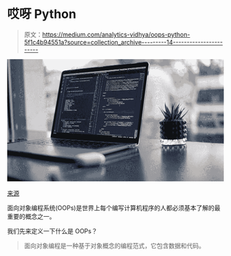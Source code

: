 # 哎呀 Python

> 原文：<https://medium.com/analytics-vidhya/oops-python-5f1c4b94551a?source=collection_archive---------14----------------------->

![](img/7ecccde019ab96cf08b5b05b5e5394dd.png)

[来源](https://unsplash.com/photos/vpOeXr5wmR4)

面向对象编程系统(OOPs)是世界上每个编写计算机程序的人都必须基本了解的最重要的概念之一。

我们先来定义一下什么是 OOPs？

> 面向对象编程是一种基于对象概念的编程范式，它包含数据和代码。